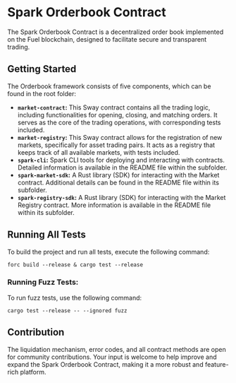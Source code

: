 # Spark Orderbook Contract

The Spark Orderbook Contract is a decentralized order book implemented on the Fuel blockchain, designed to facilitate secure and transparent trading.

## Getting Started

The Orderbook framework consists of five components, which can be found in the root folder:

- **`market-contract`:** This Sway contract contains all the trading logic, including functionalities for opening, closing, and matching orders. It serves as the core of the trading operations, with corresponding tests included.
- **`market-registry`:** This Sway contract allows for the registration of new markets, specifically for asset trading pairs. It acts as a registry that keeps track of all available markets, with tests included.
- **`spark-cli`:** Spark CLI tools for deploying and interacting with contracts. Detailed information is available in the README file within the subfolder.
- **`spark-market-sdk`:** A Rust library (SDK) for interacting with the Market contract. Additional details can be found in the README file within its subfolder.
- **`spark-registry-sdk`:** A Rust library (SDK) for interacting with the Market Registry contract. More information is available in the README file within its subfolder.


## Running All Tests

To build the project and run all tests, execute the following command:

```
forc build --release & cargo test --release
```

### Running Fuzz Tests:

To run fuzz tests, use the following command:

```
cargo test --release -- --ignored fuzz
```

## Contribution

The liquidation mechanism, error codes, and all contract methods are open for community contributions. Your input is welcome to help improve and expand the Spark Orderbook Contract, making it a more robust and feature-rich platform.
